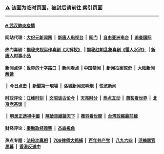 ### ⚠️ 该面为临时页面，被封后请前往 [索引页面](../link4.md)

---

#### [🔥 武汉肺炎疫情](http://159.65.111.210:10000/videos/corona/)

#### 网站代理：[大纪元新闻网](http://159.65.111.210:10080/gb/) &nbsp;|&nbsp; [新唐人电视台](http://159.65.111.210:8808/gb/) &nbsp;|&nbsp; [网门](http://159.65.111.210:11000/) &nbsp;|&nbsp; [自由亚洲电台](http://159.65.111.210:9800/mandarin/) &nbsp;|&nbsp; [追查国际](http://159.65.111.210:10010/)

#### 热门喜剧：[揭秘央视运作喜剧《大裤衩》](http://159.65.111.210:10000/videos/res/big-shorts/) &nbsp;|&nbsp;[揭秘红朝乱象喜剧《雷人水浒》](http://159.65.111.210:10000/videos/res/OutlawsOfMarsh/) &nbsp;|&nbsp;[新唐人时事小品](http://159.65.111.210:10000/videos/res/comedy/)

#### 新闻点评：[世界的十字路口](http://159.65.111.210/tanghao/) &nbsp;|&nbsp; [新闻看点](http://159.65.111.210/news-insight/) &nbsp;|&nbsp;[中国禁闻](http://159.65.111.210/ntdtv-news/) &nbsp;|&nbsp; [新闻拍案惊奇](http://159.65.111.210/dayu/) &nbsp;|&nbsp; [大陆新闻解读](http://159.65.111.210/ntdtv-comedy/)
####   &nbsp;|&nbsp;  [今日点击](http://159.65.111.210/news-click/)  &nbsp;|&nbsp; [新聞第一現場](http://159.65.111.210/primary-scene/) &nbsp;|&nbsp; [洛城新闻双响炮](http://159.65.111.210/la-news/) &nbsp;|&nbsp; [悦览新闻](http://159.65.111.210/dingyue/)

#### 时政评论：[江峰时刻](http://159.65.111.210/today-in-history/) &nbsp;|&nbsp; [文昭谈古论今](http://159.65.111.210/wenzhao/) &nbsp;|&nbsp; [天亮时分](http://159.65.111.210/tianliang/) &nbsp;|&nbsp; [热点互动](http://159.65.111.210/ntdtv-rdhd/) &nbsp;|&nbsp; [萧茗看世界](http://159.65.111.210/simonegao/) &nbsp;|&nbsp; [北京老茶馆](http://159.65.111.210/teahouse/)  &nbsp;|&nbsp;  
####   &nbsp;|&nbsp;  [明居正透視中國](http://159.65.111.210/decoding-china/)  &nbsp;|&nbsp; [陳破空縱論天下](http://159.65.111.210/pokong/)  &nbsp;|&nbsp; [薇羽看世間](http://159.65.111.210/weiyu/)  &nbsp;|&nbsp; [台湾政經最前線](http://159.65.111.210/taiwan/)   

#### 财经评论：[秦鹏政经观察](http://159.65.111.210/qinpeng/) &nbsp;|&nbsp; [杰森視角 ](http://159.65.111.210/jason/)

#### 热点专题：[法轮功真相](http://159.65.111.210:10000/videos/truth.html) &nbsp;|&nbsp; [709律师大抓捕](http://159.65.111.210:10000/videos/709/) &nbsp;|&nbsp; [百年共产党](http://159.65.111.210:10000/videos/ccp.html) &nbsp;|&nbsp; [八九六四](http://159.65.111.210:10000/videos/88/)  &nbsp;|&nbsp; [活摘器官黑幕](http://159.65.111.210:10000/videos/res/Organs/)  &nbsp;|&nbsp; [香港反送中](http://159.65.111.210:10000/videos/res/hk/) 

<img src='http://gfw-breaker.win/link4.md' width='0px' height='0px'/>


